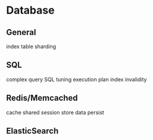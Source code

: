 # Database

## General 

index table sharding 

## SQL

complex query SQL tuning execution plan index invalidity 

## Redis/Memcached 

cache shared session store data persist

## ElasticSearch

